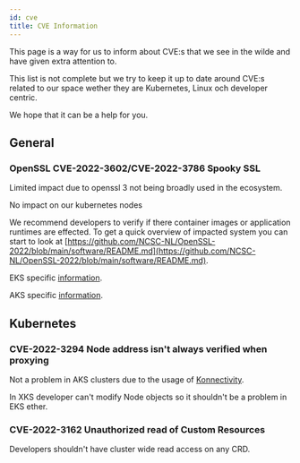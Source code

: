```yaml
---
id: cve
title: CVE Information
---
```


This page is a way for us to inform about CVE:s that we see in the wilde and have given extra attention to.

This list is not complete but we try to keep it up to date around CVE:s related to our space wether they are Kubernetes, Linux och developer centric.

We hope that it can be a help for you.

## General

### OpenSSL CVE-2022-3602/CVE-2022-3786 Spooky SSL

Limited impact due to openssl 3 not being broadly used in the ecosystem.

No impact on our kubernetes nodes

We recommend developers to verify if there container images or application runtimes are effected.
To get a quick overview of impacted system you can start to look at [https://github.com/NCSC-NL/OpenSSL-2022/blob/main/software/README.md](https://github.com/NCSC-NL/OpenSSL-2022/blob/main/software/README.md).

EKS specific [information](https://aws.amazon.com/security/security-bulletins/AWS-2022-008/).

AKS specific [information](https://github.com/Azure/AKS/issues/3299).

## Kubernetes

### CVE-2022-3294 Node address isn't always verified when proxying

Not a problem in AKS clusters due to the usage of [Konnectivity](https://github.com/Azure/AKS/issues/3327).

In XKS developer can't modify Node objects so it shouldn't be a problem in EKS ether.

### CVE-2022-3162 Unauthorized read of Custom Resources

Developers shouldn't have cluster wide read access on any CRD.
